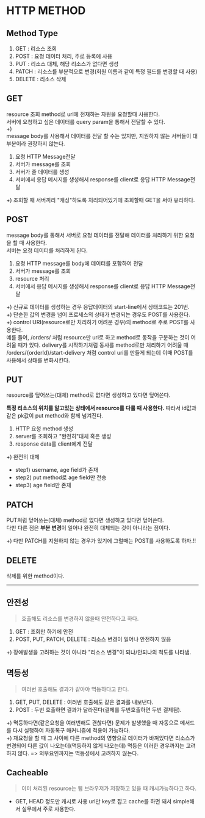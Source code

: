 # HTTP METHOD

## Method Type

1. GET : 리소스 조회
2. POST : 요청 데이터 처리, 주로 등록에 사용
3. PUT : 리소스 대체, 해당 리소스가 없다면 생성
4. PATCH : 리소스를 부분적으로 변경(회원 이름과 같이 특정 필드를 변경할 때 사용)
5. DELETE : 리소스 삭제

## GET

resource 조회 method로 url에 전재하는 자원을 요청할때 사용한다.<br>
서버에 요청하고 싶은 데이터를 query param을 통해서 전달할 수 있다.<br>
+)<br>
message body를 사용해서 데이터를 전달 할 수는 있지만, 지원하지 않는 서버들이 대부분이라 권장하지 않는다.<br>

1. 요청 HTTP Message전달
2. 서버가 message를 조회
3. 서버가 줄 데이터를 생성
4. 서버에서 응답 메시지를 생성해서 response를 client로 응답 HTTP Message전달

+) 조회할 때 서버끼리 "캐싱"하도록 처리되어있기에 조회할때 GET을 써야 유리하다.<br>

## POST

message body를 통해서 서버로 요청 데이터를 전달해 데이터를 처리하기 위한 요청을 할 때 사용한다.<br>
서버는 요청 데이터를 처리하게 된다.<br>

1. 요청 HTTP message를 body에 데이터를 포함하여 전달
2. 서버가 message를 조회
3. resource 처리
4. 서버에서 응답 메시지를 생성해서 response를 client로 응답 HTTP Message전달

+) 신규로 데이터를 생성하는 경우 응답데이터의 start-line에서 상태코드는 201번.<br>
+) 단순한 값의 변경을 넘어 프로세스의 상태가 변경되는 경우도 POST를 사용한다.<br>
+) control URI(resource로만 처리하기 어려운 경우)의 method로 주로 POST를 사용한다.<br>
    예를 들어, /orders/ 처럼 resource만 uri로 하고 method로 동작을 구분하는 것이 어려울 때가 있다. delivery를 시작하기처럼 동사를 method로만 처리하기 어려울 때 /orders/{orderId}/start-delivery 처럼 control uri를 만들게 되는데 이때 POST를 사용해서 상태를 변화시킨다.<br>

## PUT

resource를 덮어쓰는(대체) method로 없다면 생성하고 있다면 덮어쓴다.<br>

**특정 리소스의 위치를 알고있는 상태에서 resource를 다룰 때 사용한다.**
따라서 id값과 같은 pk값이 put method와 함께 넘겨진다.<br>

1. HTTP 요청 method 생성
2. server를 조회하고 "완전히"대체 혹은 생성
3. response data를 client에게 전달

+) 완전히 대체<br>

- step1)
username, age field가 존재
- step2)
put method로 age field만 전송
- step3)
age field만 존재

## PATCH

PUT처럼 덮어쓰는(대체) method로 없다면 생성하고 있다면 덮어쓴다.<br>
다만 다른 점은 **부분 변경**이 일어나 완전히 대체되는 것이 아니라는 점이다.<br>

+) 다만 PATCH를 지원하지 않는 경우가 있기에 그럴때는 POST를 사용하도록 하자.!!<br>

## DELETE

삭제를 위한 method이다.<br>



----------

## 안전성

>호출해도 리소스를 변경하지 않을때 안전하다고 하다.<br>

1. GET : 조회만 하기에 안전
2. POST, PUT, PATCH, DELETE : 리소스 변경이 일어나 안전하지 않음

+) 장애발생을 고려하는 것이 아니라 "리소스 변경"이 되냐/안되냐의 척도를 나타냄.<br>

## 멱등성

> 여러번 호출해도 결과가 같아야 멱등하다고 한다.<br>

1. GET, PUT, DELETE : 여러번 호출해도 같은 결과를 내보낸다.<br>
2. POST : 두번 호출하면 결과가 달라진다(결제를 두번호출하면 두번 결제됨).<br>

+) 멱등하다면(같은요청을 여러번해도 괜찮다면) 문제가 발생했을 때 자동으로 메서드를 다시 실행하여 자동복구 매커니즘에 적용이 가능하다.<br>
+) 재요청을 할 때 그 사이에 다른 method의 영향으로 데이터가 바껴있다면 리소스가 변경되어 다른 값이 나오는데(멱등하지 않게 나오는데) 멱등은 이러한 경우까지는 고려하지 않다. => 외부요인까지는 멱등성에서 고려하지 않는다.<br>

## Cacheable

> 이미 처리된 resource는 웹 브라우저가 저장하고 있을 때 캐시가능하다고 하다.

- GET, HEAD 정도만 캐시로 사용
url만 key로 잡고 cache를 하면 돼서 simple해서 실무에서 주로 사용한다.<br>


